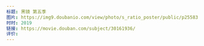 ```yaml
---
标题: 黑镜 第五季
图片: https://img9.doubanio.com/view/photo/s_ratio_poster/public/p2558381556.webp
时时: 2019
链接: https://movie.douban.com/subject/30161936/
评价:
---
```


